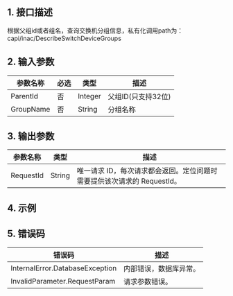 ## 1. 接口描述




根据父组id或者组名，查询交换机分组信息，私有化调用path为：capi/inac/DescribeSwitchDeviceGroups

## 2. 输入参数


| 参数名称 | 必选 | 类型 | 描述 |
|---------|---------|---------|---------|
| ParentId | 否 | Integer | 父组ID(只支持32位) |
| GroupName | 否 | String | 分组名称 |

## 3. 输出参数

| 参数名称 | 类型 | 描述 |
|---------|---------|---------|
| RequestId | String | 唯一请求 ID，每次请求都会返回。定位问题时需要提供该次请求的 RequestId。|

## 4. 示例












## 5. 错误码


| 错误码 | 描述 |
|---------|---------|
| InternalError.DatabaseException | 内部错误，数据库异常。 |
| InvalidParameter.RequestParam | 请求参数错误。 |
